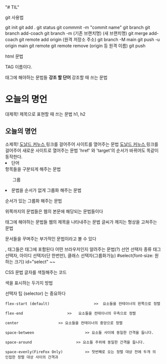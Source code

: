 "# TIL"

git 사용법

git init
git add .
git status
git commmit -m "commit name"
git branch
git branch add-coach
git branch -m (기존 브랜치명) (새 브랜치명)
git merge add-coach
git remote add origin (원격 저장소 주소)
git branch -M main
git push -u origin main
git remote
git remote remove (origin 등 원격 이름)
git push

html 문법

TAG 이름이다.

<body> 태그에 해야하는 문법들
<strong> 강조 할 단어 </strong> 강조할 때 쓰는 문법

<h1> 오늘의 명언 </h1>  대제목! 제목으로 표현할 때 쓰는 문법 h1, h2
<h2> 오늘의 명언 </h2>  소제목!
<a href="링크"> 도날드 커누스 </a> 링크를 걸어주어 사이트를 열어주는 문법
<a href="링크" target="_blank"> 도날드 커누스 </a> 링크를 걸어주어 새로운 사이트로 열어주는 문법 'href' 와 'target'의 순서가 바뀌어도 똑같이 동작한다.
<li> 단어 </li> 항목들을 구분되게 해주는 문법
<ul> 그룹 </ul> <li> 문법을 순서가 없게 그룹화 해주는 문법
<ol> </ol> 순서가 있는 그룹화 해주는 문법

위쪽까지의 문법들은 웹의 본문에 해당되는 문법들이다

<head> 태그에 해야하는 문법들
<title> 제목 or 기업이름 등등 </title> 웹의 제목을 나타내주는 문법
<meta charset="utf-8"> 글씨가 깨지는 형상을 고쳐주는 문법

문서들을 꾸며주는 부가적인 문법이라고 볼 수 있다

<head>, <body> 태그들은 <html>태그에 포함된다
<Doctype> 어떤 브라우저인지 알려주는 문법(?) 
선언 선택자 종류 태그 선택자, 아이디 선택자(단 한번만), 클래스 선택자(그룹화가능)
#select{font-size: 원하는 크기} id="select" ~~

CSS 문법
<font> 글자를 색칠해주는 코드
<style> 태그의 안에 있는 코드들은 html 문법이 아닌 css 문법
정보와 디자인의 분리
<h1 style="color: red;">Hello World</h1> --> color:red만 css문법
        <style>
            h2{color: blue;} --> 이거만 css 문법
        </style>
색을 표시하는 두가지 방법

선택자 팁 (selector) 는 중요하다

	flex-start (default)	                >>  요소들을 컨테이너의 왼쪽으로 정렬

	flex-end					>>   요소들을 컨테이너의 우측으로 정렬

	center					>> 요소들을 컨테이너의 중앙으로 정렬

	space-between		                >> 요소들 사이에 동일한 간격을 둡니다.

	space-around	        		>> 요소들 주위에 동일한 간격을 둡니다.

	space-evenly(FireFox Only)	        >> 첫번째로 오는 정렬 대상 전에 두개 의 인접한 정렬 대상 사이의 간격과